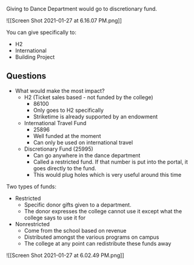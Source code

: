Giving to Dance Department would go to discretionary fund. 

![[Screen Shot 2021-01-27 at 6.16.07 PM.png]]

You can give specifically to:

- H2
- International 
- Building Project

## Questions
- What would make the most impact?
	- H2 (Ticket sales based - not funded by the college)
		- 86100
		- Only goes to H2 specifically
		- Striketime is already supported by an endowment
	- International Travel Fund
		- 25896
		- Well funded at the moment
		- Can only be used on international travel
	- Discretionary Fund (25995)
		- Can go anywhere in the dance department
		- Called a restricted fund. If that number is put into the portal, it goes directly to the fund. 
		- This would plug holes which is very useful around this time

Two types of funds: 
- Restricted
	- Specific donor gifts given to a department. 
	- The donor expresses the college cannot use it except what the college says to use it for
- Nonrestricted
	- Come from the school based on revenue
	- Distributed amongst the various programs on campus
	- The college at any point can redistribute these funds away

![[Screen Shot 2021-01-27 at 6.02.49 PM.png]]